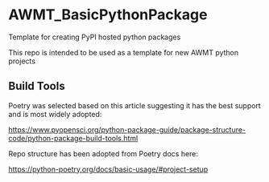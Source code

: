 # AWMT_BasicPythonPackage
Template for creating PyPI hosted python packages

This repo is intended to be used as a template for new AWMT python projects 

## Build Tools
Poetry was selected based on this article suggesting it has the best support and is most widely adopted:

https://www.pyopensci.org/python-package-guide/package-structure-code/python-package-build-tools.html

Repo structure has been adopted from Poetry docs here:

https://python-poetry.org/docs/basic-usage/#project-setup

